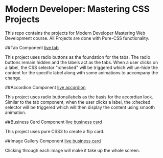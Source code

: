 # Modern Developer: Mastering CSS Projects
This repo contains the projects for Modern Developer Mastering Web Development course. All Projects are done with Pure-CSS functionality.

##Tab Component
[live tab](https://jjs88.github.io/MD-mastering-css-projects/tabs-component)

This project uses radio buttons as the foundation for the tabs. The radio buttons remain hidden and the labels act as the tabs. When a user clicks on a label, the CSS selector ":checked" will be triggered which will un-hide the content for the specific label along with some animations to accompany the change.

##Accordion Component
[live accordion](https://jjs88.github.io/MD-mastering-css-projects/accordion-component)

This project uses radio buttons/labels as the basis for the accordian look. Similar to the tab component, when the user clicks a label, the :checked selector will be triggered which will then display the content using smooth animation.

##Business Card Component
[live business card](https://jjs88.github.io/MD-mastering-css-projects/business-card-component)

This project uses pure CSS3 to create a flip card.

##Image Gallery Component
[live business card](https://jjs88.github.io/MD-mastering-css-projects/image-gallery)

Clicking through each image will make it take up the whole screen.